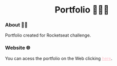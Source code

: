 <body style="background-color:dark-grey color:white">
<h1 style="text-align:center">Portfolio 👩🏻‍💻</h1>

### About ✍🏻
Portfolio created for Rocketseat challenge.

### Website 🌐
You can acess the portfolio on the Web clicking <a href="https://mariconpe.neocities.org" style="color:pink">here</a>.
</body>